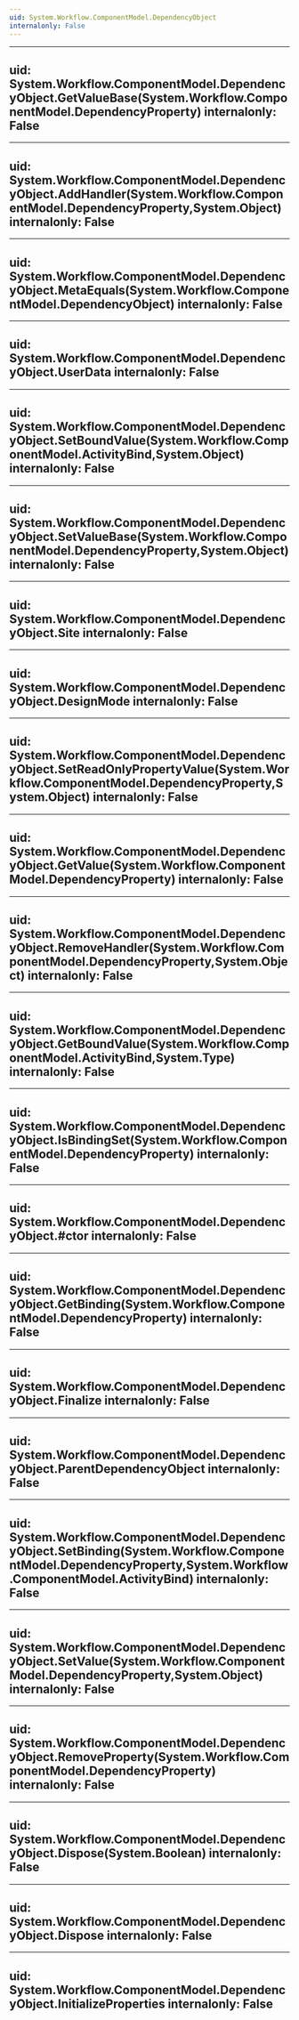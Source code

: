```yaml
---
uid: System.Workflow.ComponentModel.DependencyObject
internalonly: False
---
```


---
uid: System.Workflow.ComponentModel.DependencyObject.GetValueBase(System.Workflow.ComponentModel.DependencyProperty)
internalonly: False
---

---
uid: System.Workflow.ComponentModel.DependencyObject.AddHandler(System.Workflow.ComponentModel.DependencyProperty,System.Object)
internalonly: False
---

---
uid: System.Workflow.ComponentModel.DependencyObject.MetaEquals(System.Workflow.ComponentModel.DependencyObject)
internalonly: False
---

---
uid: System.Workflow.ComponentModel.DependencyObject.UserData
internalonly: False
---

---
uid: System.Workflow.ComponentModel.DependencyObject.SetBoundValue(System.Workflow.ComponentModel.ActivityBind,System.Object)
internalonly: False
---

---
uid: System.Workflow.ComponentModel.DependencyObject.SetValueBase(System.Workflow.ComponentModel.DependencyProperty,System.Object)
internalonly: False
---

---
uid: System.Workflow.ComponentModel.DependencyObject.Site
internalonly: False
---

---
uid: System.Workflow.ComponentModel.DependencyObject.DesignMode
internalonly: False
---

---
uid: System.Workflow.ComponentModel.DependencyObject.SetReadOnlyPropertyValue(System.Workflow.ComponentModel.DependencyProperty,System.Object)
internalonly: False
---

---
uid: System.Workflow.ComponentModel.DependencyObject.GetValue(System.Workflow.ComponentModel.DependencyProperty)
internalonly: False
---

---
uid: System.Workflow.ComponentModel.DependencyObject.RemoveHandler(System.Workflow.ComponentModel.DependencyProperty,System.Object)
internalonly: False
---

---
uid: System.Workflow.ComponentModel.DependencyObject.GetBoundValue(System.Workflow.ComponentModel.ActivityBind,System.Type)
internalonly: False
---

---
uid: System.Workflow.ComponentModel.DependencyObject.IsBindingSet(System.Workflow.ComponentModel.DependencyProperty)
internalonly: False
---

---
uid: System.Workflow.ComponentModel.DependencyObject.#ctor
internalonly: False
---

---
uid: System.Workflow.ComponentModel.DependencyObject.GetBinding(System.Workflow.ComponentModel.DependencyProperty)
internalonly: False
---

---
uid: System.Workflow.ComponentModel.DependencyObject.Finalize
internalonly: False
---

---
uid: System.Workflow.ComponentModel.DependencyObject.ParentDependencyObject
internalonly: False
---

---
uid: System.Workflow.ComponentModel.DependencyObject.SetBinding(System.Workflow.ComponentModel.DependencyProperty,System.Workflow.ComponentModel.ActivityBind)
internalonly: False
---

---
uid: System.Workflow.ComponentModel.DependencyObject.SetValue(System.Workflow.ComponentModel.DependencyProperty,System.Object)
internalonly: False
---

---
uid: System.Workflow.ComponentModel.DependencyObject.RemoveProperty(System.Workflow.ComponentModel.DependencyProperty)
internalonly: False
---

---
uid: System.Workflow.ComponentModel.DependencyObject.Dispose(System.Boolean)
internalonly: False
---

---
uid: System.Workflow.ComponentModel.DependencyObject.Dispose
internalonly: False
---

---
uid: System.Workflow.ComponentModel.DependencyObject.InitializeProperties
internalonly: False
---
